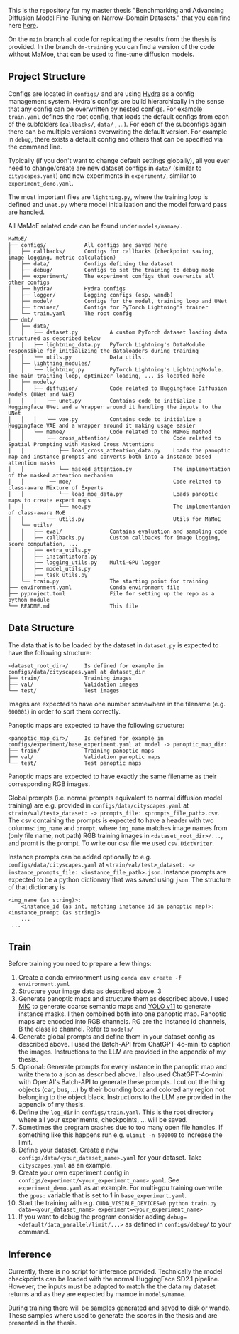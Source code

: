 This is the repository for my master thesis "Benchmarking and Advancing Diffusion Model Fine-Tuning on Narrow-Domain 
Datasets." that you can find here [here](https://heibox.uni-heidelberg.de/f/101047ddb0c04c78ab8c/?dl=1).

On the `main` branch all code for replicating the results from the thesis is provided.
In the branch `dm-training` you can find a version of the code without MaMoe, that can be
used to fine-tune diffusion models.

## Project Structure
Configs are located in `configs/` and are using [Hydra](https://hydra.cc/docs/intro/) as a config management system.
Hydra's configs are build hierarchically in the sense that any config can be overwritten by nested configs. For example
`train.yaml` defines the root config, that loads the default configs from each of the subfolders (`callbacks/`, `data/`
, ...). For each of the subconfigs again there can be multiple versions overwriting the default version. For example
in `debug`, there exists a default config and others that can be specified via the command line.

Typically (if you don't want to change default settings globally), all you ever need to change/create are new dataset 
configs in `data/` (similar to `cityscapes.yaml`) and new experiments in `experiment/`, similar to 
`experiment_demo.yaml`.

The most important files are `lightning.py`, where the training loop is defined and `unet.py` where model
initialization and the model forward pass are handled.

All MaMoE related code can be found under `models/mamae/.`


```
MaMoE/
├── configs/            All configs are saved here
│   ├── callbacks/      Configs for callbacks (checkpoint saving, image logging, metric calculation)      
│   ├── data/           Configs defining the dataset 
│   ├── debug/          Configs to set the training to debug mode
│   ├── experiment/     The experiment configs that overwrite all other configs
│   ├── hydra/          Hydra configs
│   ├── logger/         Logging configs (esp. wandb)
│   ├── model/          Configs for the model, training loop and UNet
│   ├── trainer/        Configs for PyTorch Lightning's trainer
│   └── train.yaml      The root config
├── dmt/
│   ├── data/
│   │   ├── dataset.py          A custom PyTorch dataset loading data structured as described below
│   │   ├── lightning_data.py   PyTorch Lightning's DataModule responsible for initializing the dataloaders during training
│   │   └── utils.py            Data utils.
│   ├── lightning_modules/
│   │   └── lightning.py        PyTorch Lightning's LightningModule. The main training loop, optimizer loading, ... is located here
│   ├── models/
│   │   ├── diffusion/          Code related to Huggingface Diffusion Models (UNet and VAE)
│   │   │   ├── unet.py         Contains code to initialize a Huggingface UNet and a Wrapper around it handling the inputs to the UNet
│   │   │   └── vae.py          Contains code to initialize a Huggingface VAE and a wrapper around it making usage easier
│   │   └── mamoe/              Code related to the MaMoE method
│   │       ├── cross_attention/                    Code related to Spatial Prompting with Masked Cross Attentions
│   │       │   ├── load_cross_attention_data.py    Loads the panoptic map and instance prompts and converts both into a instance based attention masks 
│   │       │   └── masked_attention.py             The implementation of the masked attention mechanism
│   │       │── moe/                                Code related to class-aware Mixture of Experts
│   │       │   └── load_moe_data.py                Loads panoptic maps to create expert maps
│   │       │   └── moe.py                          The implementanion of class-aware MoE
│   │       └── utils.py                            Utils for MaMoE
│   └── utils/          
│   │   ├── eval/               Contains evaluation and sampling code
│   │   ├── callbacks.py        Custom callbacks for image logging, score computation, ...        
│   │   ├── extra_utils.py
│   │   ├── instantiators.py
│   │   ├── logging_utils.py    Multi-GPU logger
│   │   ├── model_utils.py      
│   │   ├── task_utils.py
│   └── train.py                The starting point for training
├── environment.yaml            Conda environment file
├── pyproject.toml              File for setting up the repo as a python module
└── README.md                   This file
```

## Data Structure
The data that is to be loaded by the dataset in `dataset.py` is expected to have the following structure:

```
<dataset_root_dir>/     Is defined for example in configs/data/cityscapes.yaml at dataset_dir
├── train/              Training images
├── val/                Validation images
└── test/               Test images
```

Images are expected to have one number somewhere in the filename (e.g. `000001`) in order to sort them correctly.

Panoptic maps are expected to have the following structure:
```
<panoptic_map_dir>/     Is defined for example in configs/experiment/base_experiment.yaml at model -> panoptic_map_dir:
├── train/              Training panoptic maps
├── val/                Validation panoptic maps
└── test/               Test panoptic maps
```

Panoptic maps are expected to have exactly the same filename as their corresponding RGB images.

Global prompts (i.e. normal prompts equivalent to normal diffusion model training) are e.g. provided in 
`configs/data/cityscapes.yaml` at `<train/val/test>_dataset: -> prompts_file: <prompts_file_path>.csv`. The csv containing
the prompts is expected to have a header with two columns: `img_name` and `prompt`, where `img_name` matches image
names from (only file name, not path) RGB training images in `<dataset_root_dir>/...`, and promt is the prompt. To write
our csv file we used `csv.DictWriter`.

Instance prompts can be added optionally to e.g. `configs/data/cityscapes.yaml` at `<train/val/test>_dataset: -> 
instance_prompts_file: <instance_file_path>.json`. Instance prompts are expected to be a python dictionary
that was saved using `json`. The structure of that dictionary is
```
<img_name (as string)>:
    <instance_id (as int, matching instance id in panoptic map)>: <instance_prompt (as string)>
    ...
 ...
```
## Train

Before training you need to prepare a few things:
1. Create a conda environment using `conda env create -f environment.yaml`
2. Structure your image data as described above. 3
3. Generate panoptic maps and structure them as described above. I used [MIC](https://github.com/lhoyer/MIC) to generate
    coarse semantic maps and [YOLO v11](https://github.com/ultralytics/ultralytics) to generate instance masks.
    I then combined both into one panoptic map. Panoptic maps are encoded into RGB channels. RG are the instance id 
    channels, B the class id channel. Refer to `models/`
4. Generate global prompts and define them in your dataset config as described above. I used the Batch-API from 
    ChatGPT-4o-mini to caption the images. Instructions to the LLM are provided in the appendix of my thesis.
5. Optional: Generate prompts for every instance in the panoptic map and write them to a json as described above.
    I also used ChatGPT-4o-mini with OpenAI's Batch-API to generate these prompts. I cut out the thing objects (car,
    bus, ...) by their bounding box and colored any region not belonging to the object black. Instructions to the LLM 
    are provided in the appendix of my thesis.
6. Define the `log_dir` in `configs/train.yaml`. This is the root directory where all your experiments, checkpoints, ...
    will be saved.
7. Sometimes the program crashes due to too many open file handles. If something like this happens run e.g. 
    `ulimit -n 500000` to increase the limit.
8. Define your dataset. Create a new `configs/data/<your_dataset_name>.yaml` for your dataset. Take `cityscapes.yaml` as
    an example.
9. Create your own experiment config in `configs/experiment/<your_experiment_name>.yaml`. See `experiment_demo.yaml` as
    an example. For multi-gpu training overwrite the `gpus:` variable that is set to 1 in `base_experiment.yaml`.
10. Start the training with e.g. 
    `CUDA_VISIBLE_DEVICES=0 python train.py data=<your_dataset_name> experiment=<your_experiment_name>`
11. If you want to debug the program consider adding `debug=<default/data_parallel/limit/...>` as defined in 
    `configs/debug/` to your command.

## Inference
Currently, there is no script for inference provided. Technically the model checkpoints can be 
loaded with the normal HuggingFace SD2.1 pipeline. However, the inputs must be adapted to match the
the data my dataset returns and as they are expected by mamoe in `models/mamoe`.

During training there will be samples generated and saved to disk or wandb. These samples where used to
generate the scores in the thesis and are presented in the thesis.